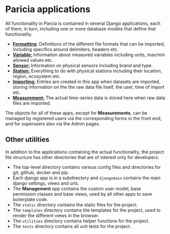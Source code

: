 # Paricia applications

All functionality in Parcia is contained in several Django applications, each of them, in turn, including one or more database models that define that functionality.

- [**Formatting**](formatting.md): Definitions of the different file formats that can be imported, including specifics around delimiters, headers etc.
- [**Variable:**](variable.md) Information about measured variables including units, max/min allowed values etc.
- [**Sensor:**](sensor.md) Information on physical sensors including brand and type.
- [**Station:**](station.md) Everything to do with physical stations including their location, region, ecosystem etc.
- [**Importing:**](importing.md) Entries are created in this app when datasets are imported, storing information on the the raw data file itself, the user, time of import etc.
- [**Measurement:**](measurement.md) The actual time-series data is stored here when raw data files are imported.

The objects for all of these apps, except for **Measurements**, can be managed by registered users via the corresponding forms in the front end, and for superusers also via the Admin pages.

## Other utilities

In addition to the applications containing the actual functionality, the project file structure has other directories that are of interest only for developers.

- The top-level directory contains various config files and directories for git, github, docker and pip.
- Each django app is in a subdirectory and `djangomain` contains the main django settings, views and urls.
- The **Management** app contains the custom user model, base permission classes and base views, used by all other apps to save boilerplate code.
- The `static` directory contains the static files for the project.
- The `templates` directory contains the templates for the project, used to render the different views in the browser.
- The `utilities` directory contains helper functions for the project.
- The `tests` directory contains all unit tests for the project.
